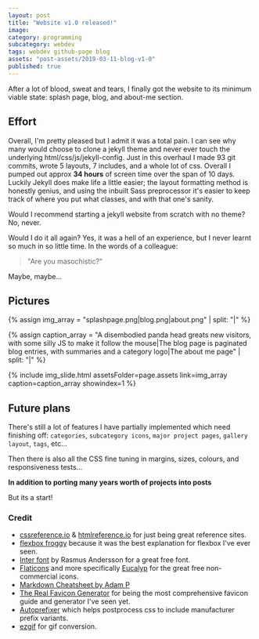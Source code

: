 ```yaml
---
layout: post
title: "Website v1.0 released!"
image:
category: programming
subcategory: webdev
tags: webdev github-page blog
assets: "post-assets/2019-03-11-blog-v1-0"
published: true
---
```


After a lot of blood, sweat and tears, I finally got the website to its minimum viable state: splash page, blog, and about-me section.

## Effort

Overall, I'm pretty pleased but I admit it was a total pain. I can see why many would choose to clone a jekyll theme and never ever touch the underlying html/css/js/jekyll-config. Just in this overhaul I made 93 git commits, wrote 5 layouts, 7 includes, and a whole lot of css. Overall I pumped out approx **34 hours** of screen time over the span of 10 days. Luckily Jekyll does make life a little easier; the layout formatting method is honestly genius, and using the inbuilt Sass preprocessor it's easier to keep track of where you put what classes, and with that one's sanity.

Would I recommend starting a jekyll website from scratch with no theme? No, never.

Would I do it all again? Yes, it was a hell of an experience, but I never learnt so much in so little time. In the words of a colleague:
> "Are you masochistic?"

Maybe, maybe...

## Pictures

{% assign img_array = "splashpage.png|blog.png|about.png" | split: "|" %}

{% assign caption_array = "A disembodied panda head greats new visitors, with some silly JS to make it follow the mouse|The blog page is paginated blog entries, with summaries and a category logo|The about me page" | split: "|" %}

{% include img_slide.html assetsFolder=page.assets link=img_array caption=caption_array showindex=1 %}

## Future plans

There's still a lot of features I have partially implemented which need finishing off: `categories`, `subcategory icons`, `major project pages`, `gallery layout`, `tags`, etc...

Then there is also all the CSS fine tuning in margins, sizes, colours, and responsiveness tests...

**In addition to porting many years worth of projects into posts**

But its a start!

### Credit

- [cssreference.io](cssreference.io) & [htmlreference.io](htmlreference.io) for just being great reference sites.
- [flexbox froggy](https://flexboxfroggy.com) because it was the best explanation for flexbox I've ever seen.
- [Inter font](https://rsms.me/inter/) by Rasmus Andersson for a great free font.
- [Flaticons](https://www.flaticon.com/authors/eucalyp) and more specifically [Eucalyp](https://creativemarket.com/eucalyp) for the great free non-commercial icons.
- [Markdown Cheatsheet by Adam P](https://github.com/adam-p/markdown-here/wiki/Markdown-Cheatsheet)
- [The Real Favicon Generator](https://realfavicongenerator.net/) for being the most comprehensive favicon guide and generator I've seen yet.
- [Autoprefixer](https://autoprefixer.github.io/) which helps postprocess css to include manufacturer prefix variants.
- [ezgif](https://ezgif.com) for gif conversion.
